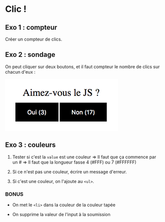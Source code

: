 # Clic !

## Exo 1 : compteur

Créer un compteur de clics.

## Exo 2 : sondage

On peut cliquer sur deux boutons, et il faut compteur
le nombre de clics sur chacun d'eux :

![exo2](exo2.png)

## Exo 3 : couleurs

1. Tester si c'est la `value` est une couleur
	=> Il faut que ça commence par un #
	=> Il faut que la longueur fasse 4 (#FFF) ou 7 (#FFFFFF)

2. Si ce n'est pas une couleur, écrire un message d'erreur.

3. Si c'est une couleur, on l'ajoute au `<ul>`.

### BONUS

* On met le `<li>` dans la couleur de la couleur tapée

* On supprime la valeur de l'input à la soumission

